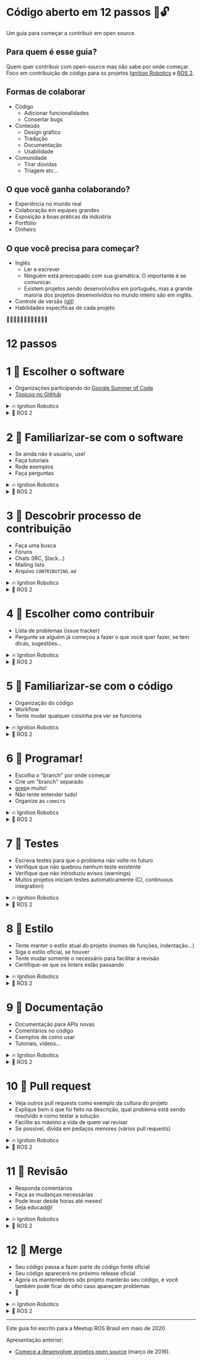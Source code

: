 # Código aberto em 12 passos 👣🔓

Um guia para começar a contribuir em open source.

## Para quem é esse guia?

Quem quer contribuir com open-source mas não sabe por onde começar. Foco em contribuição de código para os projetos [Ignition Robotics](https://ignitionrobotics.org) e [ROS 2](https://index.ros.org/doc/ros2/).

## Formas de colaborar

* Código
    * Adicionar funcionalidades
    * Consertar bugs
* Conteúdo
    * Design gráfico
    * Tradução
    * Documentação
    * Usabilidade
* Comunidade
    * Tirar dúvidas
    * Triagem
etc...

## O que você ganha colaborando?

* Experiência no mundo real
* Colaboração em equipes grandes
* Exposição a boas práticas da indústria
* Portfólio
* Dinheiro

## O que você precisa para começar?

* Inglês
    * Ler e escrever
    * Ninguém está preocupado com sua gramática. O importante é se comunicar.
    * Existem projetos sendo desenvolvidos em português, mas a grande maioria dos projetos desenvolvidos no mundo inteiro são em inglês.
* Controle de versão ([git](https://git-scm.com/))
* Habilidades específicas de cada projeto

👣👣👣👣👣👣👣👣👣👣👣👣

# 12 passos

# 1 👣 Escolher o software

* Organizações participando do [Google Summer of Code](https://summerofcode.withgoogle.com/organizations/)
* [Tópicos no GitHub](https://github.com/topics)

<details>
  <summary>🔥 Ignition Robotics</summary>

  [IgnitionRobotics.org](https://ignitionrobotics.org)
</details>

<details>
  <summary>🐢 ROS 2</summary>

  [ROS 2 Documentation](https://index.ros.org/doc/ros2/)
</details>

# 2 👣 Familiarizar-se com o software

* Se ainda não é usuário, use!
* Faça tutoriais
* Rode exemplos
* Faça perguntas

<details>
  <summary>🔥 Ignition Robotics</summary>

  * [Tutoriais: Ignition Citadel](https://ignitionrobotics.org/docs/citadel/gui)
  * [Tutoriais: Ignition Gazebo](https://ignitionrobotics.org/api/gazebo/3.0/tutorials.html)
  * [Gazebo Answers](https://answers.gazebosim.org/)
</details>

<details>
  <summary>🐢 ROS 2</summary>

  * [Tutoriais: ROS 2](https://index.ros.org/doc/ros2/Tutorials/#tutorials)
  * [ROS Answers](https://answers.ros.org/)
</details>

# 3 👣 Descobrir processo de contribuição

* Faça uma busca
* Fóruns
* Chats (IRC, Slack...)
* Mailing lists
* Arquivo `CONTRIBUTING.md`

<details>
  <summary>🔥 Ignition Robotics</summary>

  * [Contributing to Ignition Robotics](https://ignitionrobotics.org/docs/all/contributing)
</details>

<details>
  <summary>🐢 ROS 2</summary>

  * [Contributing: ROS 2](https://index.ros.org/doc/ros2/Contributing/)
</details>

# 4 👣 Escolher como contribuir

* Lista de problemas (issue tracker)
* Pergunte se alguém já começou a fazer o que você quer fazer, se tem dicas, sugestões...

<details>
  <summary>🔥 Ignition Robotics</summary>

  * [Ignition Robotics: good first issues](https://github.com/search?q=org%3Aignitionrobotics+label%3A%22good+first+issue%22&type=Issues)
  * [Ignition Robotics: todos os issues](https://github.com/search?q=org%3Aignitionrobotics&state=open&type=Issues)
</details>

<details>
  <summary>🐢 ROS 2</summary>

  * [ROS 2: good first issues](https://github.com/search?q=org%3Aros2+label%3A%22good+first+issue%22&type=Issues)
  * [ROS 2: help wanted](https://github.com/search?q=org%3Aros2+label%3A%22help+wanted%22&type=Issues)
</details>

# 5 👣 Familiarizar-se com o código

* Organização do código
* Workflow
* Tente mudar qualquer coisinha pra ver se funciona

<details>
  <summary>🔥 Ignition Robotics</summary>

  Recomendações:
  
  * Clone e compile todas as bibliotecas (leva uma meia hora)
  * Use [colcon](https://colcon.readthedocs.io/) para manter seu código isolado
  * Não misture instalação de binários com instalação da fonte
</details>

<details>
  <summary>🐢 ROS 2</summary>

  Recomendações:
  
  * Clone e compile somente os pacotes necessários
  * Desinstale binários desses pacotes
</details>

# 6 👣 Programar!

* Escolha o "branch" por onde começar
* Crie um "branch" separado
* [grep](https://pt.wikipedia.org/wiki/Grep)e muito!
* Não tente entender tudo!
* Organize as `commit`s

<details>
  <summary>🔥 Ignition Robotics</summary>

  * Comece de um "release branch" (`ign-<biblioteca>N`) ou `master`
  * Os headers ficam em `include`, a implementação em `src`
  * Os testes ficam em `test` e `src` e terminam com `_TEST.cc`
  * Cada biblioteca tem uma pasta de exemplos, `examples`
  * Lembre de assinar as commits (`git commit -s`)
</details>

<details>
  <summary>🐢 ROS 2</summary>

  * Comece do branch padrão, geralmente `master`
  * Os headers ficam em `include`, a implementação em `src` e testes em `test`
  * Lembre de assinar as commits (`git commit -s`)
</details>

# 7 👣 Testes

* Escreva testes para que o problema não volte no futuro
* Verifique que não quebrou nenhum teste existente
* Verifique que não introduziu avisos (warnings)
* Muitos projetos iniciam testes automaticamente (CI, continuous integration)

<details>
  <summary>🔥 Ignition Robotics</summary>

  * Quando fizer o pull request, seu código será testado em todas as plataformas (Linux, OSX, Windows)
  * Os testes ficam em `build/bin` (ou `build/<pacote>/bin` com colcon)
  * Rode todos os testes da biblioteca com `make test` / `colcon test --package-select <pacote>`
  * Rode testes individuais com `./build/bin/<teste>`
</details>

<details>
  <summary>🐢 ROS 2</summary>

  * Se fizer um pull request ao branch `master`, um membro da organização irá iniciar CI manualmente
  * Rode todos os testes do pacote com `colcon test --package-select <pacote>`
  * Rode testes individuais com `./build/<pacote>/bin/<teste>`
</details>

# 8 👣 Estilo

* Tente manter o estilo atual do projeto (nomes de funções, indentação...)
* Siga o estilo oficial, se houver
* Tente mudar somente o necessário para facilitar a revisão
* Certifique-se que os linters estão passando

<details>
  <summary>🔥 Ignition Robotics</summary>

  * [Ignition style guide](https://ignitionrobotics.org/docs/all/contributing#style-guides)
  * Vários aspectos do estilo não são checados por linters e podem ser apontados durante a revisão.
  * Teste com `bash tools/code_check.sh`
</details>

<details>
  <summary>🐢 ROS 2</summary>

  * [ROS 2: Code style and language versions](https://index.ros.org/doc/ros2/Contributing/Code-Style-Language-Versions/)
  * Os pacotes principais do ROS 2 têm todo seu estilo checado por linters.
  * Rodam como parte dos testes.
</details>

# 9 👣 Documentação

* Documentação para APIs novas
* Comentários no código
* Exemplos de como usar
* Tutoriais, vídeos...

<details>
  <summary>🔥 Ignition Robotics</summary>

  * APIs são documentadas usando [Doxygen](https://www.doxygen.nl/) e publicadas online em [Ignition Robotics: Development libraries](https://ignitionrobotics.org/libs).
  * Tutoriais globais ficam no [ignitionrobotics/docs](https://github.com/ignitionrobotics/docs) e são publicados online em [Ignition Robotics: Docs](https://ignitionrobotics.org/docs/citadel).
  * Tutoriais para cada biblioteca ficam na pasta `tutorials` e são publicados junto às APIs em [Ignition Robotics: Development libraries](https://ignitionrobotics.org/libs).
</details>

<details>
  <summary>🐢 ROS 2</summary>

  * APIs são documentadas usando [Doxygen](https://www.doxygen.nl/) e algumas são publicadas online em [http://docs.ros2.org](http://docs.ros2.org/eloquent/api/rcutils/index.html).
  * Tutoriais globais ficam no [ros2/ros2_documentation](https://github.com/ros2/ros2_documentation) e são publicados no [ROS Index](https://index.ros.org/doc/ros2/).
</details>

# 10 👣 Pull request

* Veja outros pull requests como exemplo da cultura do projeto
* Explique bem o que foi feito na descrição, qual problema está sendo resolvido e como testar a solução
* Facilite ao máximo a vida de quem vai revisar
* Se possível, divida em pedaços menores (vários pull requests)

<details>
  <summary>🔥 Ignition Robotics</summary>

  * Por exemplo, veja os [pull requests mergidos no ign-gazebo](https://github.com/ignitionrobotics/ign-gazebo/pulls?q=is%3Apr+is%3Aclosed+review%3Aapproved).
  * O resultado dos testes será linkado na interface do GitHub
</details>

<details>
  <summary>🐢 ROS 2</summary>

  * Por exemplo, veja os [pull requests mergidos no rclcpp](https://github.com/ros2/rclcpp/pulls?q=is%3Apr+is%3Aclosed+review%3Aapproved).
</details>

# 11 👣 Revisão

* Responda comentários
* Faça as mudanças necessárias
* Pode levar desde horas até meses!
* Seja educad@!

<details>
  <summary>🔥 Ignition Robotics</summary>
 
  * Requer ao menos uma aprovação de um mantenedor
</details>

<details>
  <summary>🐢 ROS 2</summary>

  * Requer ao menos uma aprovação de um mantenedor
</details>

# 12 👣 Merge

* Seu código passa a fazer parte do código fonte oficial
* Seu código aparecerá no próximo release oficial
* Agora os mantenedores sdo projeto manterão seu código, e você também pode ficar de olho caso apareçam problemas
* 🍾

<details>
  <summary>🔥 Ignition Robotics</summary>

  * Se fez o pull request em um branch `ign-<biblioteca>N`, seu código sairá no próximo release "minor" ou "patch".
  * Se foi ao `master`, sairá no próximo release "major".
</details>

<details>
  <summary>🐢 ROS 2</summary>

  * Se fez o pull request em um release branch, seu código sairá no próximo "sync" ou "patch".
  * Se foi ao `master`, sairá na próxima distribuição.
</details>

---

Este guia foi escrito para a Meetup ROS Brasil em maio de 2020.

Apresentação anterior:

* [Comece a desenvolver projetos open source](https://www.youtube.com/watch?v=H0baE1LGsks) (março de 2016).
